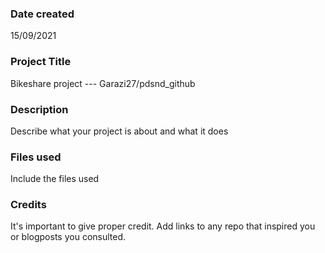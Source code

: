 ### Date created
15/09/2021

### Project Title
Bikeshare project  ---  Garazi27/pdsnd_github

### Description
Describe what your project is about and what it does

### Files used
Include the files used

### Credits
It's important to give proper credit. Add links to any repo that inspired you or blogposts you consulted.

